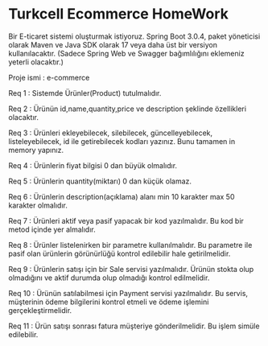 # Turkcell Ecommerce HomeWork

Bir E-ticaret sistemi oluşturmak istiyoruz. Spring Boot 3.0.4, paket yöneticisi olarak Maven ve Java SDK olarak 17 veya daha üst bir versiyon kullanılacaktır.
(Sadece Spring Web ve Swagger bağımlılığını eklemeniz yeterli olacaktır.)

Proje ismi : e-commerce

Req 1 : Sistemde Ürünler(Product) tutulmalıdır.

Req 2 : Ürünün id,name,quantity,price ve description şeklinde özellikleri olacaktır.

Req 3 : Ürünleri ekleyebilecek, silebilecek, güncelleyebilecek, listeleyebilecek, id ile getirebilecek kodları yazınız. Bunu tamamen in memory yapınız.

Req 4 : Ürünlerin fiyat bilgisi 0 dan büyük olmalıdır.

Req 5 : Ürünlerin quantity(miktarı) 0 dan küçük olamaz.

Req 6 : Ürünlerin description(açıklama) alanı min 10 karakter max 50 karakter olmalıdır.

Req 7 : Ürünleri aktif veya pasif yapacak bir kod yazılmalıdır. Bu kod bir metod içinde yer almalıdır.

Req 8 : Ürünler listelenirken bir parametre kullanılmalıdır. Bu parametre ile pasif olan ürünlerin görünürlüğü kontrol edilebilir hale getirilmelidir.

Req 9 : Ürünlerin satışı için bir Sale servisi yazılmalıdır. Ürünün stokta olup olmadığını ve aktif durumda olup olmadığı kontrol edilmelidir.

Req 10 : Ürünün satılabilmesi için Payment servisi yazılmalıdır. Bu servis, müşterinin ödeme bilgilerini kontrol etmeli ve ödeme işlemini gerçekleştirmelidir.

Req 11 : Ürün satışı sonrası fatura müşteriye gönderilmelidir. Bu işlem simüle edilebilir.